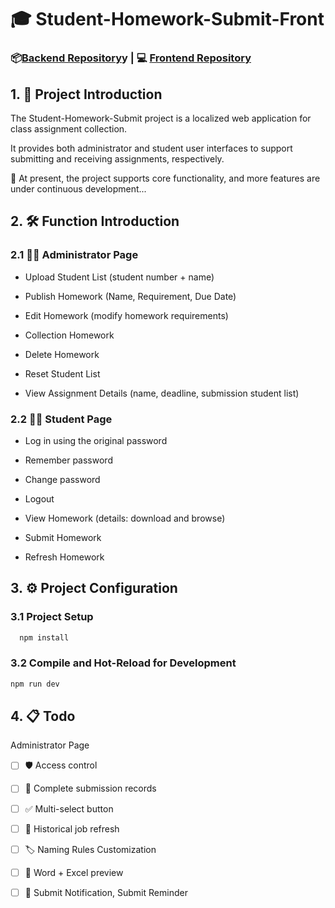 # 🎓 Student-Homework-Submit-Front
### 📦[Backend Repository](https://github.com/FrancesscaWY/Student-Homework-Submit-Back)y | 💻 [Frontend Repository](https://github.com/FrancesscaWY/Student-Homework-Submit-Front)

## 1. 📘 Project Introduction
The Student-Homework-Submit project is a localized web application for class assignment collection.

 It provides both administrator and student user interfaces to support submitting and receiving assignments, respectively.

🚧 At present, the project supports core functionality, and more features are under continuous development...

## 2. 🛠️ Function Introduction
### 2.1 🧑‍💼 Administrator Page
- Upload Student List (student number + name)

- Publish Homework (Name, Requirement, Due Date)

- Edit Homework (modify homework requirements)

- Collection Homework

-  Delete Homework

- Reset Student List

-  View Assignment Details (name, deadline, submission student list)

### 2.2 👩‍🎓 Student Page
-  Log in using the original password

-  Remember password

-  Change password

-  Logout

-  View Homework (details: download and browse)

 - Submit Homework

-  Refresh Homework

## 3. ⚙️ Project Configuration
### 3.1  Project Setup
```sh
  npm install
```


### 3.2  Compile and Hot-Reload for Development
```sh
npm run dev
```
## 4. 📋 Todo
   Administrator Page
   
  - [ ]   🛡️ Access control
    
  - [ ]   🧾 Complete submission records
      
  - [ ]  ✅ Multi-select button
      
  - [ ]  🔄 Historical job refresh
      
  - [ ]  🏷️ Naming Rules Customization
        
  - [ ]  📄 Word + Excel preview
      
  - [ ]  📢 Submit Notification, Submit Reminder
